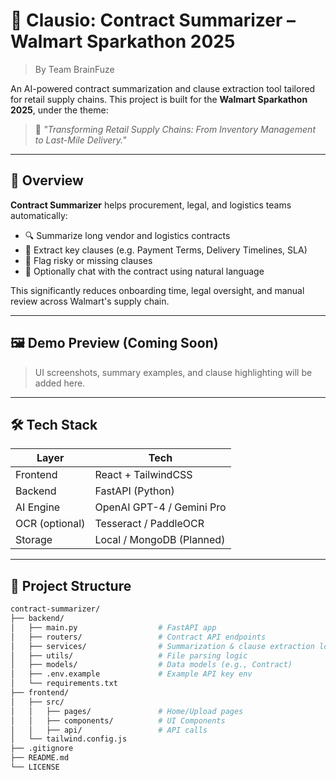# 🤖 Clausio: Contract Summarizer – Walmart Sparkathon 2025
> By Team BrainFuze

An AI-powered contract summarization and clause extraction tool tailored for retail supply chains. This project is built for the **Walmart Sparkathon 2025**, under the theme:

> 🏬 *"Transforming Retail Supply Chains: From Inventory Management to Last-Mile Delivery."*

---

## 📌 Overview

**Contract Summarizer** helps procurement, legal, and logistics teams automatically:
- 🔍 Summarize long vendor and logistics contracts
- 📜 Extract key clauses (e.g. Payment Terms, Delivery Timelines, SLA)
- 🚩 Flag risky or missing clauses
- 💬 Optionally chat with the contract using natural language

This significantly reduces onboarding time, legal oversight, and manual review across Walmart's supply chain.

---

## 🖼️ Demo Preview (Coming Soon)
> UI screenshots, summary examples, and clause highlighting will be added here.

---

## 🛠️ Tech Stack

| Layer     | Tech               |
|-----------|--------------------|
| Frontend  | React + TailwindCSS |
| Backend   | FastAPI (Python)    |
| AI Engine | OpenAI GPT-4 / Gemini Pro |
| OCR (optional) | Tesseract / PaddleOCR |
| Storage   | Local / MongoDB (Planned) |

---

## 📁 Project Structure

```bash
contract-summarizer/
├── backend/
│   ├── main.py                  # FastAPI app
│   ├── routers/                 # Contract API endpoints
│   ├── services/                # Summarization & clause extraction logic
│   ├── utils/                   # File parsing logic
│   ├── models/                  # Data models (e.g., Contract)
│   ├── .env.example             # Example API key env
│   └── requirements.txt
├── frontend/
│   ├── src/
│   │   ├── pages/               # Home/Upload pages
│   │   ├── components/          # UI Components
│   │   ├── api/                 # API calls
│   └── tailwind.config.js
├── .gitignore
├── README.md
└── LICENSE

